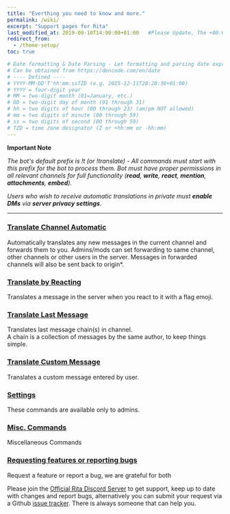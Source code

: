 ```yaml
---
title: "Everthing you need to know and more."
permalink: /wiki/
excerpt: "Support pages for Rita"
last_modified_at: 2019-09-10T14:00:00+01:00   #Please Update, The +00:00 is the Time Zone difference
redirect_from:
  - /theme-setup/
toc: true

# Date formatting & Date Parsing - Let formatting and parsing date expressed in ISO8601 format.
# Can be obtained from https://dencode.com/en/date
# ---- Defined ----
# YYYY-MM-DD'T'hh:mm:ssTZD (e.g. 2015-12-11T20:28:30+01:00)
# YYYY = four-digit year
# MM = two-digit month (01=January, etc.)
# DD = two-digit day of month (01 through 31)
# hh = two digits of hour (00 through 23) (am/pm NOT allowed)
# mm = two digits of minute (00 through 59)
# ss = two digits of second (00 through 59)
# TZD = time zone designator (Z or +hh:mm or -hh:mm)
---
```


**Important Note**

*The bot's default prefix is !t (or !translate) - All commands must start with this prefix for the bot to process them.
Bot must have proper permissions in all relevant channels for full functionality (**read**, **write**, **react**, **mention**, **attachments**, **embed**).*

*Users who wish to receive automatic translations in private must **enable DMs** via **server privacy settings**.*

----

### [Translate Channel Automatic](/trans-auto/)
Automatically translates any new messages in the current channel and forwards them to you. Admins/mods can set forwarding to same channel, other channels or other users in the server. Messages in forwarded channels will also be sent back to origin*.

### [Translate by Reacting](/trans-reac/)
Translates a message in the server when you react to it with a flag emoji.

### [Translate Last Message](/trans-last/)
Translates last message chain(s) in channel.  
A chain is a collection of messages by the same author, to keep things simple.

### [Translate Custom Message](/trans-cust/)
Translates a custom message entered by user.

### [Settings](/trans-sett/)
These commands are available only to admins.

### [Misc. Commands](/trans-misc/)
Miscellaneous Commands

### [Requesting features or reporting bugs](https://github.com/ZyC0R3/Rita/issues)
Request a feature or report a bug, we are grateful for both

Please join the [Official Rita Discord Server](https://discord.gg/mgNR64R) to get support, keep up to date with changes and report bugs, alternatively you can submit your request via a Github [issue tracker](https://github.com/ZyC0R3/Rita/issues). There is always someone that can help you.  
